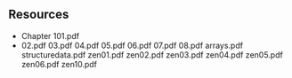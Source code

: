 ## Resources

* Chapter 101.pdf
* 02.pdf
03.pdf
04.pdf
05.pdf
06.pdf
07.pdf
08.pdf
arrays.pdf
structuredata.pdf
zen01.pdf
zen02.pdf
zen03.pdf
zen04.pdf
zen05.pdf
zen06.pdf
zen10.pdf
